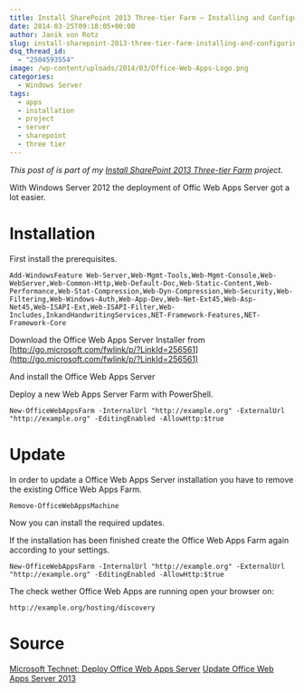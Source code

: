 ```yaml
---
title: Install SharePoint 2013 Three-tier Farm – Installing and Configuring Office Web Apps Server
date: 2014-03-25T09:18:05+00:00
author: Janik von Rotz
slug: install-sharepoint-2013-three-tier-farm-installing-and-configuring-office-web-apps-server
dsq_thread_id:
  - "2504593554"
image: /wp-content/uploads/2014/03/Office-Web-Apps-Logo.png
categories:
  - Windows Server
tags:
  - apps
  - installation
  - project
  - server
  - sharepoint
  - three tier
---
```

*This post of is part of my [Install SharePoint 2013 Three-tier Farm](https://janikvonrotz.ch/projects/install-sharepoint-2013-three-tier-farm/) project.*

With Windows Server 2012 the deployment of Offic Web Apps Server got a lot easier.
<!--more-->
# Installation

First install the prerequisites.

	Add-WindowsFeature Web-Server,Web-Mgmt-Tools,Web-Mgmt-Console,Web-WebServer,Web-Common-Http,Web-Default-Doc,Web-Static-Content,Web-Performance,Web-Stat-Compression,Web-Dyn-Compression,Web-Security,Web-Filtering,Web-Windows-Auth,Web-App-Dev,Web-Net-Ext45,Web-Asp-Net45,Web-ISAPI-Ext,Web-ISAPI-Filter,Web-Includes,InkandHandwritingServices,NET-Framework-Features,NET-Framework-Core

Download the Office Web Apps Server Installer from [http://go.microsoft.com/fwlink/p/?LinkId=256561](http://go.microsoft.com/fwlink/p/?LinkId=256561)

And install the Office Web Apps Server

Deploy a new Web Apps Server Farm with PowerShell.

	New-OfficeWebAppsFarm -InternalUrl "http://example.org" -ExternalUrl "http://example.org" -EditingEnabled -AllowHttp:$true

# Update

In order to update a Office Web Apps Server installation you have to remove the existing Office Web Apps Farm.

    Remove-OfficeWebAppsMachine

Now you can install the required updates.

If the installation has been finished create the Office Web Apps Farm again according to your settings.

    New-OfficeWebAppsFarm -InternalUrl "http://example.org" -ExternalUrl "http://example.org" -EditingEnabled -AllowHttp:$true
    
The check wether Office Web Apps are running open your browser on:

    http://example.org/hosting/discovery

# Source

[Microsoft Technet: Deploy Office Web Apps Server](http://technet.microsoft.com/en-us/library/jj219455(v=office.15).aspx)
[Update Office Web Apps Server 2013](https://gist.github.com/janikvonrotz/9364202)